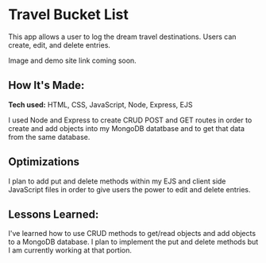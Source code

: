 # Travel Bucket List
This app allows a user to log the dream travel destinations. Users can create, edit, and delete entries.

Image and demo site link coming soon.

<!-- **Link to project:** http://recruiters-love-seeing-live-demos.com/ -->

<!-- ![alt tag](http://placecorgi.com/1200/650)
 -->
## How It's Made:

**Tech used:** HTML, CSS, JavaScript, Node, Express, EJS

I used Node and Express to create CRUD POST and GET routes in order to create and add objects into my MongoDB datatbase and to get that data from the same database. 

## Optimizations

I plan to add put and delete methods within my EJS and client side JavaScript files in order to give users the power to edit and delete entries.

## Lessons Learned:

I've learned how to use CRUD methods to get/read objects and add objects to a MongoDB database. I plan to implement the put and delete methods but I am currently working at that portion. 
